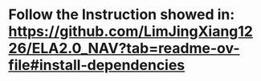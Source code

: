 # Follow the Instruction showed in: https://github.com/LimJingXiang1226/ELA2.0_NAV?tab=readme-ov-file#install-dependencies
